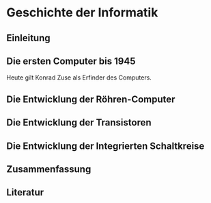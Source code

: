 # Geschichte der Informatik

## Einleitung

## Die ersten Computer bis 1945

Heute gilt Konrad Zuse als Erfinder des Computers.

## Die Entwicklung der Röhren-Computer

## Die Entwicklung der Transistoren

## Die Entwicklung der Integrierten Schaltkreise

## Zusammenfassung

## Literatur

